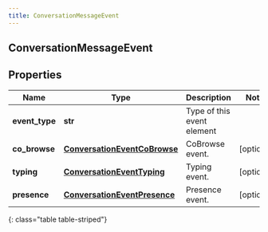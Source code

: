 ```yaml
---
title: ConversationMessageEvent
---
```

## ConversationMessageEvent

## Properties

|Name | Type | Description | Notes|
|------------ | ------------- | ------------- | -------------|
| **event_type** | **str** | Type of this event element | |
| **co_browse** | [**ConversationEventCoBrowse**](ConversationEventCoBrowse.html) | CoBrowse event. | [optional] |
| **typing** | [**ConversationEventTyping**](ConversationEventTyping.html) | Typing event. | [optional] |
| **presence** | [**ConversationEventPresence**](ConversationEventPresence.html) | Presence event. | [optional] |
{: class="table table-striped"}


